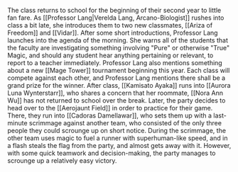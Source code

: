 The class returns to school for the beginning of their second year to little fan fare. As [[Professor Lang|Verelda Lang, Arcano-Biologist]] rushes into class a bit late, she introduces them to two new classmates, [[Ariza of Freedom]] and [[Vidar]]. After some short introductions, Professor Lang launches into the agenda of the morning. She warns all of the students that the faculty are investigating something involving "Pure" or otherwise "True" Magic, and should any student hear anything pertaining or relevant, to report to a teacher immediately.  Professor Lang also mentions something about a new [[Mage Tower]] tournament beginning this year. Each class will compete against each other, and Professor Lang mentions there shall be a grand prize for the winner.
After class, [[Kamisato Ayaka]] runs into [[Aurora Luna Wynterstarr]], who shares a concern that her roommate, [[Nora Ann Wu]] has not returned to school over the break. Later, the party decides to head over to the [[Aerojaunt Field]] in order to practice for their game. There, they run into [[Cadoras Damellawar]], who sets them up with a last-minute scrimmage against another team, who consisted of the only three people they could scrounge up on short notice.
During the scrimmage, the other team uses magic to fuel a runner with superhuman-like speed, and in a flash steals the flag from the party, and almost gets away with it. However, with some quick teamwork and decision-making, the party manages to scrounge up a relatively easy victory.